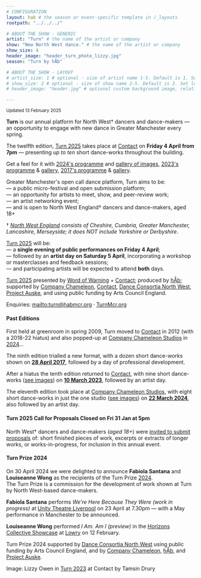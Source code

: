 ```yaml
---
# CONFIGURATION
layout: hab # the season or event-specific template in /_layouts
rootpath: "../../../"

# ABOUT THE SHOW - GENERIC
artist: "Turn" # the name of the artist or company
show: "New North West dance." # the name of the artist or company
show_size: 4
header_image: "header_turn_photo_lizzy.jpg"   
season: "Turn by hÅb"

# ABOUT THE SHOW - LAYOUT
# artist_size: 1 # optional - size of artist name 1-5. Default is 1. Set longer names to lower values
# show_size: 2 # optional - size of show name 2-5. Default is 2. Set longer names to lower values
# header_image: "header.jpg" # optional custom background image, relative to current page

---
```

<small>Updated 13 February 2025</small>        
        
**Turn** is our annual platform for North West† dancers and dance-makers — an opportunity to engage with new dance in Greater Manchester every spring.    
             
The twelfth edition, [Turn 2025](/current/2025-turn) takes place at <a href="https://contactmcr.com" target="_blank">Contact</a> on **Friday 4 April from 7pm** — presenting *up to ten* short dance-works throughout the building.        
         
Get a feel for it with [2024's programme](/archive/2024-turn) and [gallery of images](/galleries/2024-turn), [2023's programme](/archive/2023-turn) & [gallery](/galleries/2023-turn), [2017's programme](/archive/2017-turn) & [gallery](/galleries/2017-turn).         
        
Greater Manchester's open call dance platform, Turn aims to be:<br>— a public micro-festival and open submission platform;<br>— an opportunity for artists to meet, show, and peer-review work;<br>— an artist networking event;<br>— and is open to North West England† dancers and dance-makers, aged 18+          
         
† *<a href="http://en.wikipedia.org/wiki/North_West_England" target="_blank">North West England</a> consists of Cheshire, Cumbria, Greater Manchester, Lancashire, Merseyside; it does NOT include Yorkshire or Derbyshire*.        
        
[Turn 2025](/current/2025-turn) will be:<br>— a **single evening of public performances on Friday 4 April**;<br>— followed by an **artist day on Saturday 5 April**, incorporating a workshop or masterclasses and feedback sessions;<br>— and participating artists will be expected to attend **both** days.         
         
[Turn 2025](/current/2025-turn) presented by [Word of Warning](/) + <a href="https://contactmcr.com" target="_blank">Contact</a>; produced by [hÅb](/hab); supported by <a href="https://companychameleon.com" target="_blank">Company Chameleon</a>, <a href="https://contactmcr.com" target="_blank">Contact</a>, <a href="https://danceconsortianorthwest.org" target="_blank">Dance Consortia North West</a>, <a href="https://projectauske.com" target="_blank">Project Auske</a>, and using public funding by Arts Council England.        
         
Enquiries: <mailto:turn@habmcr.org> · <a href="http://turnmcr.org" target="_blank">TurnMcr.org</a>         
         
#### Past Editions        
First held at greenroom in spring 2009, Turn moved to <a href="https://contactmcr.com" target="_blank">Contact</a> in 2012 (with a 2018-22 hiatus) and also popped-up at <a href="https://companychameleon.com" target="_blank">Company Chameleon Studios</a> in [2024](/archive/2024-turn)…          
           
The ninth edition trialled a new format, with a dozen short dance-works shown on [**28 April 2017**](/archive/2017-turn), followed by a day of professional development.         
          
After a hiatus the tenth edition returned to <a href="https://contactmcr.com" target="_blank">Contact</a>, with nine short dance-works ([see images](/galleries/2023-turn)) on [**10 March 2023**](/archive/2023-turn), followed by an artist day.          
          
The eleventh edition took place at <a href="https://companychameleon.com" target="_blank">Company Chameleon Studios</a>, with eight short dance-works in just the one studio ([see images](/galleries/2024-turn)) on **[22 March 2024](/archive/2024-turn)**, also followed by an artist day.          
         
#### Turn 2025 Call for Proposals Closed on Fri 31 Jan at 5pm        
North West† dancers and dance-makers (*aged 18+*) were <a href="http://turnmcr.posthaven.com" target="_blank">invited to submit proposals</a> of: short finished pieces of work, excerpts or extracts of longer works, or works-in-progress, for inclusion in this annual event.        
          

#### Turn Prize 2024         
On 30 April 2024 we were delighted to announce **Fabíola Santana** and **Louiseanne Wong** as the recipients of the Turn Prize [2024](/archive/2024-turn).<br>The Turn Prize is a commission for the development of work shown at Turn by North West-based dance-makers.         
         
**Fabíola Santana** performs *We're Here Because They Were (work in progress)* at <a href="https://unitytheatreliverpool.co.uk/whats-on/were-here-because-they-were" target="_blank">Unity Theatre Liverpool</a> on 23 April at 7.30pm — with a May performance in Manchester to be announced.         
         
**Louiseanne Wong** performed *I Am. Am I (preview)* in the <a href="https://thelowry.com/pQW3zUL/horizons-collective-showcase" target="_blank">Horizons Collective Showcase</a> at <a href="https://thelowry.com/whats-on/336//horizons-collective-showcase" target="_blank">Lowry</a> on 12 February.         
         
Turn Prize 2024 supported by <a href="https://danceconsortianorthwest.org" target="_blank">Dance Consortia North West</a> using public funding by Arts Council England, and by <a href="https://companychameleon.com" target="_blank">Company Chameleon</a>, [hÅb](/hab), and <a href="https://projectauske.com" target="_blank">Project Auske</a>.          
         
Image: Lizzy Owen in [Turn 2023](/archive/2023-turn) at Contact by Tamsin Drury
